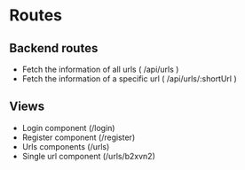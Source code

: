 # Routes

## Backend routes

- Fetch the information of all urls ( /api/urls )
- Fetch the information of a specific url ( /api/urls/:shortUrl )

## Views

- Login component (/login)
- Register component (/register)
- Urls components (/urls)
- Single url component (/urls/b2xvn2)
